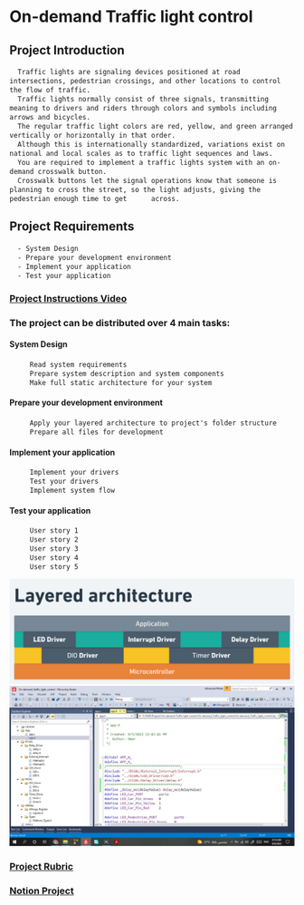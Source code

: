 # On-demand Traffic light control
   
   ## Project Introduction
      Traffic lights are signaling devices positioned at road intersections, pedestrian crossings, and other locations to control the flow of traffic.
      Traffic lights normally consist of three signals, transmitting meaning to drivers and riders through colors and symbols including arrows and bicycles.
      The regular traffic light colors are red, yellow, and green arranged vertically or horizontally in that order.
      Although this is internationally standardized, variations exist on national and local scales as to traffic light sequences and laws.
      You are required to implement a traffic lights system with an on-demand crosswalk button.
      Crosswalk buttons let the signal operations know that someone is planning to cross the street, so the light adjusts, giving the pedestrian enough time to get      across.

   ## Project Requirements
      - System Design
      - Prepare your development environment
      - Implement your application
      - Test your application

### [Project Instructions Video](https://drive.google.com/file/d/13d9QV_v_AAngyaQ9Q0BfMupSvoLJe8bt/view?usp=sharing)

 ### The project can be distributed over 4 main tasks:
         
   #### System Design
         Read system requirements
         Prepare system description and system components
         Make full static architecture for your system                 
   #### Prepare your development environment
         Apply your layered architecture to project's folder structure
         Prepare all files for development
   #### Implement your application
         Implement your drivers
         Test your drivers
         Implement system flow
   #### Test your application
         User story 1
         User story 2
         User story 3
         User story 4
         User story 5
         
   ![Layered architecture](https://github.com/OmarAdelShalaan/Embedded-Systems-Professional-Nanodegree-Program/blob/main/On-demand%20Traffic%20light%20control/Layered%20architecture%20.png?raw=true)
   ![folder structure](https://github.com/OmarAdelShalaan/Embedded-Systems-Professional-Nanodegree-Program/blob/main/On-demand%20Traffic%20light%20control/folder%20structure.jpeg?raw=true)

### [Project Rubric](https://drive.google.com/file/d/1sfje2hQYeAuHSwcQzjixZlpyv2Zo1lkT/view?usp=sharing)
### [Notion Project](https://www.notion.so/FWD-e0d6e4ee4304402aafd0621a65742a31)









